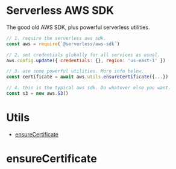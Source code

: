 # Serverless AWS SDK
The good old AWS SDK, plus powerful serverless utilities.

```js
// 1. require the serverless aws sdk.
const aws = require(`@serverless/aws-sdk`)

// 2. set credentials globally for all services as usual.
aws.config.update({ credentials: {}, region: 'us-east-1' })

// 3. use some powerful utilities. More info below.
const certificate = await aws.utils.ensureCertificate({...})

// 4. this is the typical aws sdk. Do whatever else you want.
const s3 = new aws.S3()

```

# Utils

- [ensureCertificate](#ensurecertificate)

# ensureCertificate